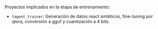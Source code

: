 Proyectos implicados en la etapa de entrenamiento:  

- `tagent_trainer`: Generación de datos react sintéticos, fine-tuning por qlora, conversión a gguf y cuantización a 4 bits.


  
